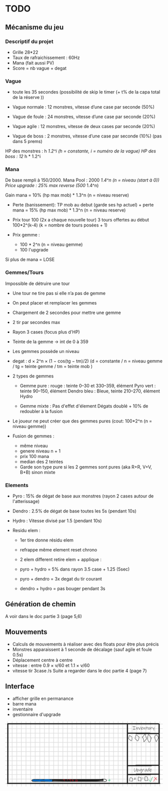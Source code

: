 # TODO

## Mécanisme du jeu

### Descriptif du projet

- Grille 28*22
- Taux de rafraichissement : 60Hz
- Mana (fait aussi PV)
- Score = nb vague + degat

### Vague

- toute les 35 secondes (possibilité de skip le timer (+ t% de la capa total de la réserve ))

- Vague normale : 12 monstres, vitesse d’une case par seconde (50%)
- Vague de foule : 24 monstres, vitesse d’une case par seconde (20%)
- Vague agile : 12 monstres, vitesse de deux cases par seconde (20%)
- Vague de boss : 2 monstres, vitesse d’une case par seconde (10%) (pas dans 5 prems)

HP des monstres : h *1.2^i (h = constante, i = numéro de la vague)
HP des boss : 12* h  * 1.2^i

### Mana

De base rempli à 150/2000.
Mana Pool : 2000 *1.4^n (n = niveau (start à 0))
Price upgrade : 25% max reverse (500* 1.4^n)

Gain mana = 10% (hp max mob) * 1.3^n (n = niveau reserve)

- Perte (banissement):
    TP mob au debut (garde ses hp actuel) + perte mana =  15% (hp max mob) * 1.3^n (n = niveau reserve)

- Prix tour 100 (2x a chaque nouvelle tour)
    3 tours offertes au début
    100*2^(k-4) (k = nombre de tours posées + 1)

- Prix gemme :
  - 100 * 2^n (n = niveau gemme)
  - 100 l'upgrade

Si plus de mana = LOSE

### Gemmes/Tours

Impossible de détruire une tour

- Une tour ne tire pas si elle n’a pas de gemme
- On peut placer et remplacer les gemmes
- Chargement de 2 secondes pour mettre une gemme
- 2 tir par secondes max
- Rayon 3 cases (focus plus d'HP)
- Teinte de la gemme -> int de 0 à 359
- Les gemmes possède un niveau
- degat : d × 2^n × (1 − cos(tg − tm)/2) (d = constante / n = niveau gemme / tg = teinte gemme / tm = teinte mob )
- 2 types de gemmes
  - Gemme pure :
    rouge : teinte 0–30 et 330–359, élément Pyro
    vert : teinte 90–150, élément Dendro
    bleu : Bleue, teinte 210–270, élément Hydro

  - Gemme mixte :
    Pas d'effet d'élement
    Dégats doublé + 10% de redoubler à la fusion

- Le joueur ne peut créer que des gemmes pures (cout: 100*2^n (n = niveau gemme))

- Fusion de gemmes :
  - même niveau
  - genere niveau n + 1
  - prix 100 mana
  - median des 2 teintes
  - Garde son type pure si les 2 gemmes sont pures (aka R+R, V+V, B+B) sinon mixte

### Elements

- Pyro : 15% de dégat de base aux monstres (rayon 2 cases autour de l'atterissage)
- Dendro : 2.5% de dégat de base toutes les 5s (pendant 10s)
- Hydro : Vitesse divisé par 1.5 (pendant 10s)

- Residu elem :
  - 1er tire donne résidu elem
  - refrappe même element reset chrono
  
  - 2 elem different retire elem + applique :
  - pyro + hydro = 5% dans rayon 3.5 case + 1.25 (5sec)
  - pyro + dendro = 3x degat du tir courant
  - dendro + hydro = pas bouger pendant 3s

## Génération de chemin

A voir dans le doc partie 3 (page 5,6)

## Mouvements

- Calculs de mouvements à réaliser avec des floats pour être plus précis
- Monstres apparaissent à 1 seconde de décalage (sauf agile et foule 0.5s)
- Déplacement centre à centre
- vitesse : entre 0.9 × v/60 et 1.1 × v/60
- vitesse tir 3case /s
Suite a regarder dans le doc partie 4 (page 7)

## Interface

- afficher grille en permanance
- barre mana
- inventaire
- gestionnaire d'upgrade

<img src="./UI_example.png" width="750">
